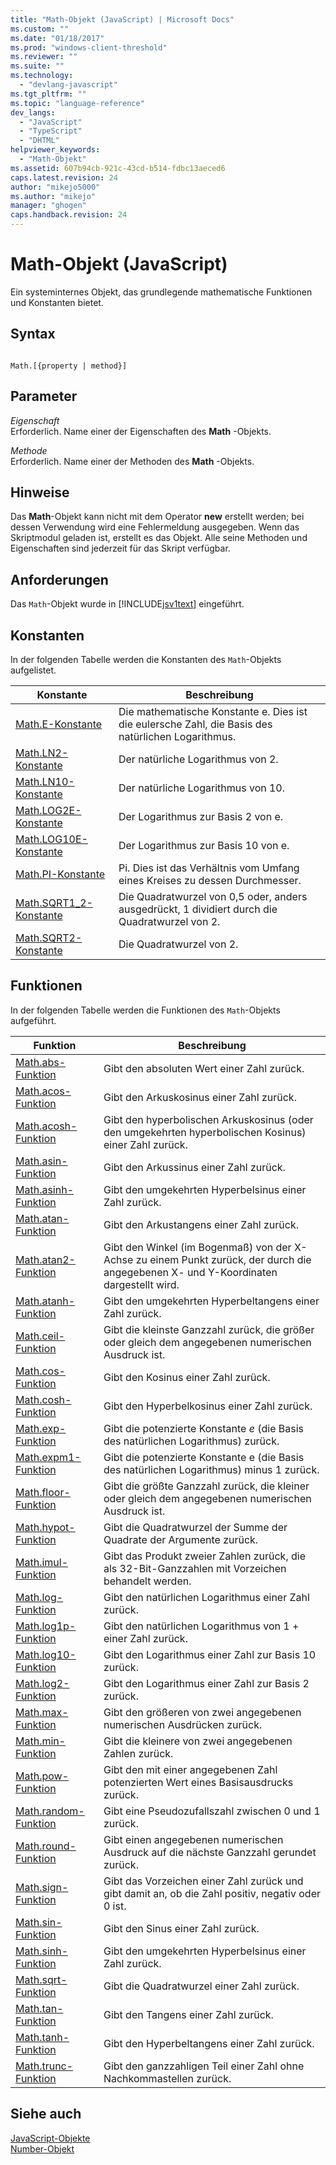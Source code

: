 ```yaml
---
title: "Math-Objekt (JavaScript) | Microsoft Docs"
ms.custom: ""
ms.date: "01/18/2017"
ms.prod: "windows-client-threshold"
ms.reviewer: ""
ms.suite: ""
ms.technology: 
  - "devlang-javascript"
ms.tgt_pltfrm: ""
ms.topic: "language-reference"
dev_langs: 
  - "JavaScript"
  - "TypeScript"
  - "DHTML"
helpviewer_keywords: 
  - "Math-Objekt"
ms.assetid: 607b94cb-921c-43cd-b514-fdbc13aeced6
caps.latest.revision: 24
author: "mikejo5000"
ms.author: "mikejo"
manager: "ghogen"
caps.handback.revision: 24
---
```

# Math-Objekt (JavaScript)
Ein systeminternes Objekt, das grundlegende mathematische Funktionen und Konstanten bietet.  
  
## Syntax  
  
```  
  
Math.[{property | method}]  
```  
  
## Parameter  
 *Eigenschaft*  
 Erforderlich.  Name einer der Eigenschaften des **Math** \-Objekts.  
  
 *Methode*  
 Erforderlich.  Name einer der Methoden des **Math** \-Objekts.  
  
## Hinweise  
 Das **Math**\-Objekt kann nicht mit dem Operator **new** erstellt werden; bei dessen Verwendung wird eine Fehlermeldung ausgegeben.  Wenn das Skriptmodul geladen ist, erstellt es das Objekt.  Alle seine Methoden und Eigenschaften sind jederzeit für das Skript verfügbar.  
  
## Anforderungen  
 Das `Math`\-Objekt wurde in [!INCLUDE[jsv1text](../../javascript/reference/includes/jsv1text-md.md)] eingeführt.  
  
<a name="js56jsobjmathprop"></a>   
## Konstanten  
 In der folgenden Tabelle werden die Konstanten des `Math`\-Objekts aufgelistet.  
  
|Konstante|Beschreibung|  
|---------------|------------------|  
|[Math.E\-Konstante](../../javascript/reference/math-constants-javascript.md)|Die mathematische Konstante e.  Dies ist die eulersche Zahl, die Basis des natürlichen Logarithmus.|  
|[Math.LN2\-Konstante](../../javascript/reference/math-constants-javascript.md)|Der natürliche Logarithmus von 2.|  
|[Math.LN10\-Konstante](../../javascript/reference/math-constants-javascript.md)|Der natürliche Logarithmus von 10.|  
|[Math.LOG2E\-Konstante](../../javascript/reference/math-constants-javascript.md)|Der Logarithmus zur Basis 2 von e.|  
|[Math.LOG10E\-Konstante](../../javascript/reference/math-constants-javascript.md)|Der Logarithmus zur Basis 10 von e.|  
|[Math.PI\-Konstante](../../javascript/reference/math-constants-javascript.md)|Pi.  Dies ist das Verhältnis vom Umfang eines Kreises zu dessen Durchmesser.|  
|[Math.SQRT1\_2\-Konstante](../../javascript/reference/math-constants-javascript.md)|Die Quadratwurzel von 0,5 oder, anders ausgedrückt, 1 dividiert durch die Quadratwurzel von 2.|  
|[Math.SQRT2\-Konstante](../../javascript/reference/math-constants-javascript.md)|Die Quadratwurzel von 2.|  
  
<a name="js56jsobjmathmeth"></a>   
## Funktionen  
 In der folgenden Tabelle werden die Funktionen des `Math`\-Objekts aufgeführt.  
  
|Funktion|Beschreibung|  
|--------------|------------------|  
|[Math.abs\-Funktion](../../javascript/reference/math-abs-function-javascript.md)|Gibt den absoluten Wert einer Zahl zurück.|  
|[Math.acos\-Funktion](../../javascript/reference/math-acos-function-javascript.md)|Gibt den Arkuskosinus einer Zahl zurück.|  
|[Math.acosh\-Funktion](../../javascript/reference/math-acosh-function-javascript.md)|Gibt den hyperbolischen Arkuskosinus \(oder den umgekehrten hyperbolischen Kosinus\) einer Zahl zurück.|  
|[Math.asin\-Funktion](../../javascript/reference/math-asin-function-javascript.md)|Gibt den Arkussinus einer Zahl zurück.|  
|[Math.asinh\-Funktion](../../javascript/reference/math-asinh-function-javascript.md)|Gibt den umgekehrten Hyperbelsinus einer Zahl zurück.|  
|[Math.atan\-Funktion](../../javascript/reference/math-atan-function-javascript.md)|Gibt den Arkustangens einer Zahl zurück.|  
|[Math.atan2\-Funktion](../../javascript/reference/math-atan2-function-javascript.md)|Gibt den Winkel \(im Bogenmaß\) von der X\-Achse zu einem Punkt zurück, der durch die angegebenen X\- und Y\-Koordinaten dargestellt wird.|  
|[Math.atanh\-Funktion](../../javascript/reference/math-atanh-function-javascript.md)|Gibt den umgekehrten Hyperbeltangens einer Zahl zurück.|  
|[Math.ceil\-Funktion](../../javascript/reference/math-ceil-function-javascript.md)|Gibt die kleinste Ganzzahl zurück, die größer oder gleich dem angegebenen numerischen Ausdruck ist.|  
|[Math.cos\-Funktion](../../javascript/reference/math-cos-function-javascript.md)|Gibt den Kosinus einer Zahl zurück.|  
|[Math.cosh\-Funktion](../../javascript/reference/math-cosh-function-javascript.md)|Gibt den Hyperbelkosinus einer Zahl zurück.|  
|[Math.exp\-Funktion](../../javascript/reference/math-exp-function-javascript.md)|Gibt die potenzierte Konstante *e* \(die Basis des natürlichen Logarithmus\) zurück.|  
|[Math.expm1\-Funktion](../../javascript/reference/math-expm1-function-javascript.md)|Gibt die potenzierte Konstante e \(die Basis des natürlichen Logarithmus\) minus 1 zurück.|  
|[Math.floor\-Funktion](../../javascript/reference/math-floor-function-javascript.md)|Gibt die größte Ganzzahl zurück, die kleiner oder gleich dem angegebenen numerischen Ausdruck ist.|  
|[Math.hypot\-Funktion](../../javascript/reference/math-hypot-function-javascript.md)|Gibt die Quadratwurzel der Summe der Quadrate der Argumente zurück.|  
|[Math.imul\-Funktion](../../javascript/reference/math-imul-function-javascript.md)|Gibt das Produkt zweier Zahlen zurück, die als 32\-Bit\-Ganzzahlen mit Vorzeichen behandelt werden.|  
|[Math.log\-Funktion](../../javascript/reference/math-log-function-javascript.md)|Gibt den natürlichen Logarithmus einer Zahl zurück.|  
|[Math.log1p\-Funktion](../../javascript/reference/math-log1p-function-javascript.md)|Gibt den natürlichen Logarithmus von 1 \+ einer Zahl zurück.|  
|[Math.log10\-Funktion](../../javascript/reference/math-log10-function-javascript.md)|Gibt den Logarithmus einer Zahl zur Basis 10 zurück.|  
|[Math.log2\-Funktion](../../javascript/reference/math-log2-function-javascript.md)|Gibt den Logarithmus einer Zahl zur Basis 2 zurück.|  
|[Math.max\-Funktion](../../javascript/reference/math-max-function-javascript.md)|Gibt den größeren von zwei angegebenen numerischen Ausdrücken zurück.|  
|[Math.min\-Funktion](../../javascript/reference/math-min-function-javascript.md)|Gibt die kleinere von zwei angegebenen Zahlen zurück.|  
|[Math.pow\-Funktion](../../javascript/reference/math-pow-function-javascript.md)|Gibt den mit einer angegebenen Zahl potenzierten Wert eines Basisausdrucks zurück.|  
|[Math.random\-Funktion](../../javascript/reference/math-random-function-javascript.md)|Gibt eine Pseudozufallszahl zwischen 0 und 1 zurück.|  
|[Math.round\-Funktion](../../javascript/reference/math-round-function-javascript.md)|Gibt einen angegebenen numerischen Ausdruck auf die nächste Ganzzahl gerundet zurück.|  
|[Math.sign\-Funktion](../../javascript/reference/math-sign-function-javascript.md)|Gibt das Vorzeichen einer Zahl zurück und gibt damit an, ob die Zahl positiv, negativ oder 0 ist.|  
|[Math.sin\-Funktion](../../javascript/reference/math-sin-function-javascript.md)|Gibt den Sinus einer Zahl zurück.|  
|[Math.sinh\-Funktion](../../javascript/reference/math-sinh-function-javascript.md)|Gibt den umgekehrten Hyperbelsinus einer Zahl zurück.|  
|[Math.sqrt\-Funktion](../../javascript/reference/math-sqrt-function-javascript.md)|Gibt die Quadratwurzel einer Zahl zurück.|  
|[Math.tan\-Funktion](../../javascript/reference/math-tan-function-javascript.md)|Gibt den Tangens einer Zahl zurück.|  
|[Math.tanh\-Funktion](../../javascript/reference/math-tanh-function-javascript.md)|Gibt den Hyperbeltangens einer Zahl zurück.|  
|[Math.trunc\-Funktion](../../javascript/reference/math-trunc-function-javascript.md)|Gibt den ganzzahligen Teil einer Zahl ohne Nachkommastellen zurück.|  
  
## Siehe auch  
 [JavaScript\-Objekte](../../javascript/reference/javascript-objects.md)   
 [Number\-Objekt](../../javascript/reference/number-object-javascript.md)